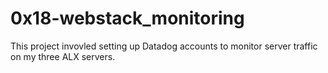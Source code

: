 # 0x18-webstack_monitoring

This project invovled setting up Datadog accounts to monitor server traffic
on my three ALX servers.
